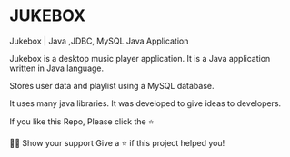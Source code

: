 # JUKEBOX
Jukebox | Java ,JDBC, MySQL
Java  Application



Jukebox is a desktop music player application. It is a Java application written in Java language.

Stores user data and playlist using a MySQL database.

It uses many java libraries. It was developed to give ideas to developers.

If you like this Repo, Please click the ⭐



👨‍🚀 Show your support
Give a ⭐️ if this project helped you!
